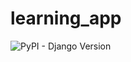 # learning_app
![PyPI - Django Version](https://img.shields.io/pypi/djversions/djangorestframework)

